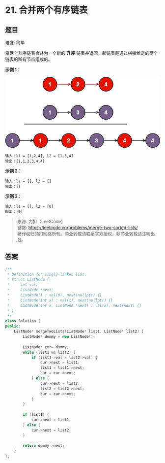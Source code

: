 # 21. 合并两个有序链表

## 题目

难度: 简单

将两个升序链表合并为一个新的 **升序** 链表并返回。新链表是通过拼接给定的两个链表的所有节点组成的。

**示例 1：**

![](image/image-20231022191302590.png)

```
输入：l1 = [1,2,4], l2 = [1,3,4]
输出：[1,1,2,3,4,4]

```

**示例 2：**

```
输入：l1 = [], l2 = []
输出：[]

```

**示例 3：**

```
输入：l1 = [], l2 = [0]
输出：[0]

```

> 来源: 力扣（LeetCode）  
> 链接: <https://leetcode.cn/problems/merge-two-sorted-lists/>  
> 著作权归领扣网络所有。商业转载请联系官方授权，非商业转载请注明出处。

## 答案

```c++
/**
 * Definition for singly-linked list.
 * struct ListNode {
 *     int val;
 *     ListNode *next;
 *     ListNode() : val(0), next(nullptr) {}
 *     ListNode(int x) : val(x), next(nullptr) {}
 *     ListNode(int x, ListNode *next) : val(x), next(next) {}
 * };
 */
class Solution {
public:
    ListNode* mergeTwoLists(ListNode* list1, ListNode* list2) {
        ListNode* dummy = new ListNode();

        ListNode* cur= dummy;
        while (list1 && list2) {
            if (list1->val < list2->val) {
                cur->next = list1;
                list1 = list1->next;
                cur = cur->next;
            } else {
                cur->next = list2;
                list2 = list2->next;
                cur = cur->next;
            }
        }

        if (list1) {
            cur->next = list1;
        } else {
            cur->next = list2;
        }

        return dummy->next;
    }
};
```
